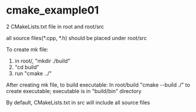 # cmake_example01
2 CMakeLists.txt file in root and root/src

all source files(*.cpp, *.h) should be placed under root/src

To create mk file:
1. in root/, "mkdir ./build"
2. "cd build"
3. run "cmake ../"

After creating mk file, to build executable:
In root/build
"cmake --build ./" to create executable; executable is in "build/bin" directory

By default, CMakeLists.txt in src will include all source files
